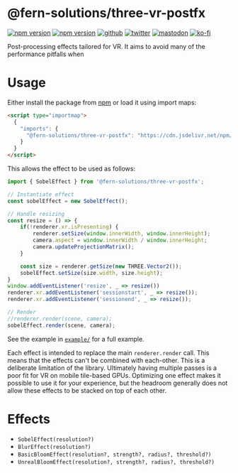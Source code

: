 # @fern-solutions/three-vr-postfx
[![npm version](https://img.shields.io/npm/v/@fern-solutions/three-vr-postfx.svg?style=flat-square)](https://www.npmjs.com/package/@fern-solutions/three-vr-postfx)
[![npm version](https://img.shields.io/npm/l/@fern-solutions/three-vr-postfx.svg?style=flat-square)](https://www.npmjs.com/package/@fern-solutions/three-vr-postfx)
[![github](https://flat.badgen.net/badge/icon/github?icon=github&label)](https://github.com/mrxz/three-vr-postfx/)
[![twitter](https://flat.badgen.net/badge/twitter/@noerihuisman/blue?icon=twitter&label)](https://twitter.com/noerihuisman)
[![mastodon](https://flat.badgen.net/badge/mastodon/@noerihuisman@arvr.social/blue?icon=mastodon&label)](https://arvr.social/@noerihuisman)
[![ko-fi](https://img.shields.io/badge/ko--fi-buy%20me%20a%20coffee-ff5f5f?style=flat-square)](https://ko-fi.com/fernsolutions)

Post-processing effects tailored for VR. It aims to avoid many of the performance pitfalls when

# Usage
Either install the package from [npm](https://www.npmjs.com/package/@fern-solutions/three-vr-postfx) or load it using import maps:
```HTML
<script type="importmap">
  {
    "imports": {
      "@fern-solutions/three-vr-postfx": "https://cdn.jsdelivr.net/npm/@fern-solutions/three-vr-postfx/dist/three-vr-postfx.min.js"
    }
  }
</script>
```

This allows the effect to be used as follows:
```js
import { SobelEffect } from '@fern-solutions/three-vr-postfx';

// Instantiate effect
const sobelEffect = new SobelEffect();

// Handle resizing
const resize = () => {
    if(!renderer.xr.isPresenting) {
        renderer.setSize(window.innerWidth, window.innerHeight);
        camera.aspect = window.innerWidth / window.innerHeight;
        camera.updateProjectionMatrix();
    }

    const size = renderer.getSize(new THREE.Vector2());
    sobelEffect.setSize(size.width, size.height);
}
window.addEventListener('resize', _ => resize())
renderer.xr.addEventListener('sessionstart', _ => resize());
renderer.xr.addEventListener('sessionend', _ => resize());

// Render
//renderer.render(scene, camera);
sobelEffect.render(scene, camera);
```
See the example in [`example/`](./example/) for a full example.

Each effect is intended to replace the main `renderer.render` call. This means that the effects can't be combined with each-other. This is a deliberate limitation of the library. Ultimately having multiple passes is a poor fit for VR on mobile tile-based GPUs. Optimizing one effect makes it possible to use it for your experience, but the headroom generally does not allow these effects to be stacked on top of each other.

# Effects
 * `SobelEffect(resolution?)`
 * `BlurEffect(resolution?)`
 * `BasicBloomEffect(resolution?, strength?, radius?, threshold?)`
 * `UnrealBloomEffect(resolution?, strength?, radius?, threshold?)`
